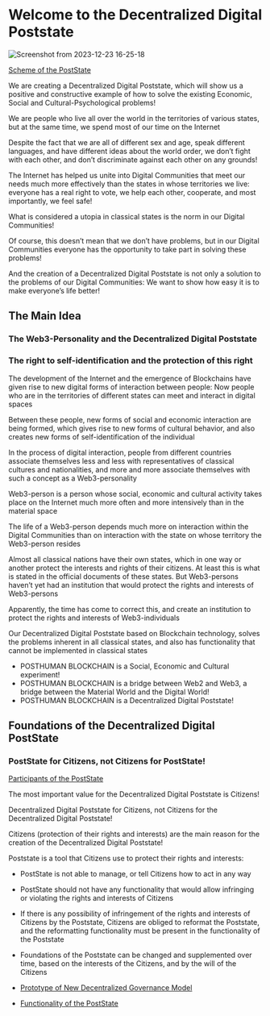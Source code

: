 # Welcome to the Decentralized Digital Poststate

![Screenshot from 2023-12-23 16-25-18](https://github.com/PostState/.github/assets/38581319/6ccee9a3-ffd8-448b-aca3-5ebe46382978)

[Scheme of the PostState](https://github.com/PostState/About_PostState/blob/main/PostState_Scheme.png)

We are creating a Decentralized Digital Poststate, which will show us a positive and constructive example of how to solve the existing Economic, Social and Cultural-Psychological problems!

We are people who live all over the world in the territories of various states, but at the same time, we spend most of our time on the Internet

Despite the fact that we are all of different sex and age, speak different languages, and have different ideas about the world order, we don’t fight with each other, and don’t discriminate against each other on any grounds!

The Internet has helped us unite into Digital Communities that meet our needs much more effectively than the states in whose territories we live: everyone has a real right to vote, we help each other, cooperate, and most importantly, we feel safe!

What is considered a utopia in classical states is the norm in our Digital Communities!

Of course, this doesn’t mean that we don’t have problems, but in our Digital Communities everyone has the opportunity to take part in solving these problems!

And the creation of a Decentralized Digital Poststate is not only a solution to the problems of our Digital Communities:
We want to show how easy it is to make everyone’s life better!

## The Main Idea

### The Web3-Personality and the Decentralized Digital Poststate
### The right to self-identification and the protection of this right

The development of the Internet and the emergence of Blockchains have given rise to new digital forms of interaction between people:
Now people who are in the territories of different states can meet and interact in digital spaces

Between these people, new forms of social and economic interaction are being formed, which gives rise to new forms of cultural behavior, and also creates new forms of self-identification of the individual

In the process of digital interaction, people from different countries associate themselves less and less with representatives of classical cultures and nationalities, and more and more associate themselves with such a concept as a Web3-personality

Web3-person is a person whose social, economic and cultural activity takes place on the Internet much more often and more intensively than in the material space

The life of a Web3-person depends much more on interaction within the Digital Communities than on interaction with the state on whose territory the Web3-person resides

Almost all classical nations have their own states, which in one way or another protect the interests and rights of their citizens. At least this is what is stated in the official documents of these states.
But Web3-persons haven’t yet had an institution that would protect the rights and interests of Web3-persons

Apparently, the time has come to correct this, and create an institution to protect the rights and interests of Web3-individuals

Our Decentralized Digital Poststate based on Blockchain technology, solves the problems inherent in all classical states, and also has functionality that cannot be implemented in classical states

- POSTHUMAN BLOCKCHAIN is a Social, Economic and Cultural experiment!
- POSTHUMAN BLOCKCHAIN is a bridge between Web2 and Web3, a bridge between the Material World and the Digital World!
- POSTHUMAN BLOCKCHAIN is a Decentralized Digital Poststate!

## Foundations of the Decentralized Digital PostState

### PostState for Citizens, not Citizens for PostState!

[Participants of the PostState](https://github.com/PostState/About_PostState/blob/main/Participants_of_PostState.md)

The most important value for the Decentralized Digital Poststate is Citizens!

Decentralized Digital Poststate for Citizens, not Citizens for the Decentralized Digital Poststate!

Citizens (protection of their rights and interests) are the main reason for the creation of the Decentralized Digital Poststate!

Poststate is a tool that Citizens use to protect their rights and interests:

- PostState is not able to manage, or tell Citizens how to act in any way
- PostState should not have any functionality that would allow infringing or violating the rights and interests of Citizens
- If there is any possibility of infringement of the rights and interests of Citizens by the Poststate, Citizens are obliged to reformat the Poststate, and the reformatting functionality must be present in the functionality of the Poststate
- Foundations of the Poststate can be changed and supplemented over time, based on the interests of the Citizens, and by the will of the Citizens

- [Prototype of New Decentralized Governance Model](https://github.com/PostState/About_PostState/blob/main/Decentralized_Governance_Model.md)
- [Functionality of the PostState](https://github.com/PostState/About_PostState/blob/main/Functionality_of_PostState.md)
